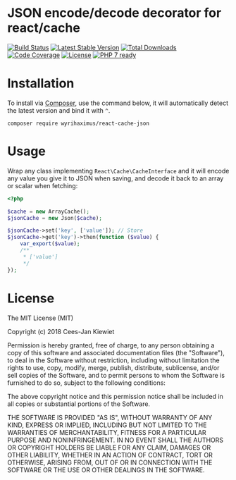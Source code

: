 # JSON encode/decode decorator for react/cache

[![Build Status](https://travis-ci.org/WyriHaximus/reactphp-cache-json.svg?branch=master)](https://travis-ci.org/WyriHaximus/reactphp-cache-json)
[![Latest Stable Version](https://poser.pugx.org/WyriHaximus/react-cache-json/v/stable.png)](https://packagist.org/packages/WyriHaximus/react-cache-json)
[![Total Downloads](https://poser.pugx.org/WyriHaximus/react-cache-json/downloads.png)](https://packagist.org/packages/WyriHaximus/react-cache-json)
[![Code Coverage](https://scrutinizer-ci.com/g/WyriHaximus/reactphp-cache-json/badges/coverage.png?b=master)](https://scrutinizer-ci.com/g/WyriHaximus/reactphp-cache-json/?branch=master)
[![License](https://poser.pugx.org/WyriHaximus/react-cache-json/license.png)](https://packagist.org/packages/WyriHaximus/react-cache-json)
[![PHP 7 ready](http://php7ready.timesplinter.ch/WyriHaximus/reactphp-cache-json/badge.svg)](https://travis-ci.org/WyriHaximus/reactphp-cache-json)

# Installation

To install via [Composer](http://getcomposer.org/), use the command below, it will automatically detect the latest version and bind it with `^`.

```
composer require wyrihaximus/react-cache-json 
```

# Usage

Wrap any class implementing `React\Cache\CacheInterface` and it will encode any value you give it to JSON when saving, and decode it back to an array or scalar when fetching:

```php
<?php

$cache = new ArrayCache();
$jsonCache = new Json($cache);

$jsonCache->set('key', ['value']); // Store
$jsonCache->get('key')->then(function ($value) {
    var_export($value);
    /**
     * ['value']
     */
});

```

# License

The MIT License (MIT)

Copyright (c) 2018 Cees-Jan Kiewiet

Permission is hereby granted, free of charge, to any person obtaining a copy
of this software and associated documentation files (the "Software"), to deal
in the Software without restriction, including without limitation the rights
to use, copy, modify, merge, publish, distribute, sublicense, and/or sell
copies of the Software, and to permit persons to whom the Software is
furnished to do so, subject to the following conditions:

The above copyright notice and this permission notice shall be included in all
copies or substantial portions of the Software.

THE SOFTWARE IS PROVIDED "AS IS", WITHOUT WARRANTY OF ANY KIND, EXPRESS OR
IMPLIED, INCLUDING BUT NOT LIMITED TO THE WARRANTIES OF MERCHANTABILITY,
FITNESS FOR A PARTICULAR PURPOSE AND NONINFRINGEMENT. IN NO EVENT SHALL THE
AUTHORS OR COPYRIGHT HOLDERS BE LIABLE FOR ANY CLAIM, DAMAGES OR OTHER
LIABILITY, WHETHER IN AN ACTION OF CONTRACT, TORT OR OTHERWISE, ARISING FROM,
OUT OF OR IN CONNECTION WITH THE SOFTWARE OR THE USE OR OTHER DEALINGS IN THE
SOFTWARE.

